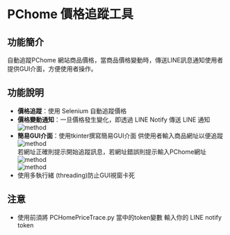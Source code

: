 # PChome 價格追蹤工具  
## 功能簡介  
自動追蹤PChome 網站商品價格，當商品價格變動時，傳送LINE訊息通知使用者  
提供GUI介面，方便使用者操作。  

## 功能說明  
* **價格追蹤**：使用 Selenium 自動追蹤價格
* **價格變動通知**：一旦價格發生變化，即透過 LINE Notify 傳送 LINE 通知  
  ![method](https://raw.githubusercontent.com/HUAN-LUN/PChome-/main/result/5.png)
* **簡易GUI介面**：使用tkinter撰寫簡易GUI介面 供使用者輸入商品網址以便追蹤  
  ![method](https://raw.githubusercontent.com/HUAN-LUN/PChome-/main/result/1.png)  
  若網址正確則提示開始追蹤訊息，若網址錯誤則提示輸入PChome網址  
  ![method](https://raw.githubusercontent.com/HUAN-LUN/PChome-/main/result/2.png)  
  ![method](https://raw.githubusercontent.com/HUAN-LUN/PChome-/main/result/4.png)    
* 使用多執行緒 (threading)防止GUI視窗卡死
## 注意
* 使用前須將 PCHomePriceTrace.py 當中的token變數 輸入你的 LINE notify token
